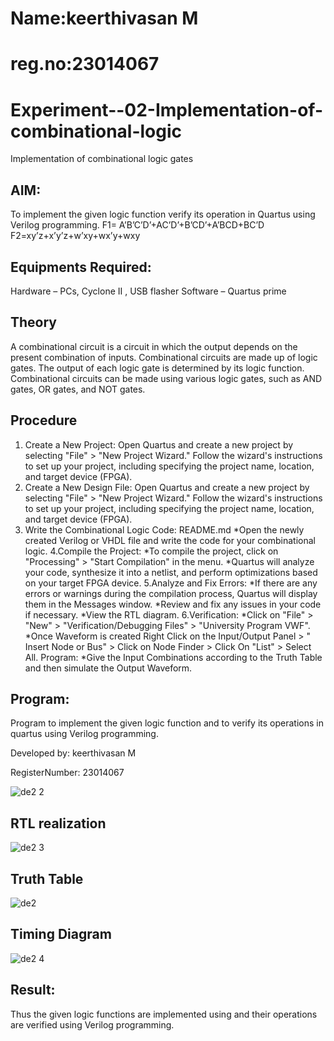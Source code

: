 # Name:keerthivasan M
# reg.no:23014067
# Experiment--02-Implementation-of-combinational-logic
Implementation of combinational logic gates
 
## AIM:
To implement the given logic function verify its operation in Quartus using Verilog programming.
 F1= A’B’C’D’+AC’D’+B’CD’+A’BCD+BC’D
F2=xy’z+x’y’z+w’xy+wx’y+wxy
 
 
 
## Equipments Required:
 Hardware – PCs, Cyclone II , USB flasher
 Software – Quartus prime


## Theory
 A combinational circuit is a circuit in which the output depends on the present combination of
inputs. Combinational circuits are made up of logic gates. The output of each logic gate is
determined by its logic function. Combinational circuits can be made using various logic gates,
such as AND gates, OR gates, and NOT gates.

## Procedure
1. Create a New Project:
Open Quartus and create a new project by selecting "File" > "New Project Wizard." Follow the
wizard's instructions to set up your project, including specifying the project name, location, and
target device (FPGA).
2. Create a New Design File:
Open Quartus and create a new project by selecting "File" > "New Project Wizard." Follow the
wizard's instructions to set up your project, including specifying the project name, location, and
target device (FPGA).
3. Write the Combinational Logic Code:
README.md
*Open the newly created Verilog or VHDL file and write the code for your combinational logic.
4.Compile the Project:
*To compile the project, click on "Processing" > "Start Compilation" in the menu. *Quartus will
analyze your code, synthesize it into a netlist, and perform optimizations based on your target
FPGA device.
5.Analyze and Fix Errors:
*If there are any errors or warnings during the compilation process, Quartus will display them
in the Messages window. *Review and fix any issues in your code if necessary. *View the RTL
diagram.
6.Verification: *Click on "File" > "New" > "Verification/Debugging Files" > "University Program
VWF".
*Once Waveform is created Right Click on the Input/Output Panel > " Insert Node or Bus" >
Click on Node Finder > Click On "List" > Select All. Program: *Give the Input Combinations
according to the Truth Table and then simulate the Output Waveform.
## Program:


Program to implement the given logic function and to verify its operations in quartus using Verilog programming.

Developed by: keerthivasan M

RegisterNumber: 23014067

![de2 2](https://github.com/rdxkeerthi/Experiment--02-Implementation-of-combinational-logic-/assets/147473120/c2ed5ab6-70f5-415e-8840-a7d62660bcae)
## RTL realization
![de2 3](https://github.com/rdxkeerthi/Experiment--02-Implementation-of-combinational-logic-/assets/147473120/9defe58e-3984-4fd8-90d5-70dbd2504888)

## Truth Table
![de2](https://github.com/rdxkeerthi/Experiment--02-Implementation-of-combinational-logic-/assets/147473120/09af1344-a15e-4442-87d1-a6178e78d7f4)


## Timing Diagram
![de2 4](https://github.com/rdxkeerthi/Experiment--02-Implementation-of-combinational-logic-/assets/147473120/bb9e1b09-69d2-4f78-897b-c858dc59ac3a)

## Result:
Thus the given logic functions are implemented using  and their operations are verified using Verilog programming.
